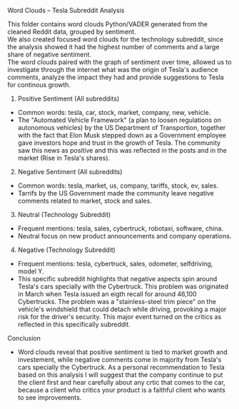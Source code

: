 Word Clouds – Tesla Subreddit Analysis

This folder contains word clouds Python/VADER generated from the cleaned Reddit data, grouped by sentiment.  
We also created focused word clouds for the technology subreddit, since the analysis showed it had the highest number of comments and a large share of negative sentiment.  
The word clouds paired with the graph of sentiment over time, allowed us to investigate through the internet what was the origin of Tesla's audience comments, analyze the impact they had and provide suggestions to Tesla for continous growth.


1. Positive Sentiment (All subreddits)
- Common words: tesla, car, stock, market, company, new, vehicle.  
- The "Automated Vehicle Framework" (a plan to loosen regulations on autonomous vehicles) by the US Department of Transportion, together with the fact that Elon Musk stepped down as a Government employee gave investors hope and trust in the growth of Tesla. The community saw this news as positive and this was reflected in the posts and in the market (Rise in Tesla's shares).


2. Negative Sentiment (All subreddits)
- Common words: tesla, market, us, company, tariffs, stock, ev, sales.  
- Tarrifs by the US Government made the community leave negative comments related to market, stock and sales.


3. Neutral (Technology Subreddit)
- Frequent mentions: tesla, sales, cybertruck, robotaxi, software, china.  
- Neutral focus on new product announcements and company operations.


4. Negative (Technology Subreddit)
- Frequent mentions: tesla, cybertruck, sales, odometer, selfdriving, model Y.  
- This specific subreddit highlights that negative aspects spin around Tesla's cars specially with the Cybertruck. This problem was originated in March when Tesla issued an eigth recall for around 46,100 Cybertrucks. The problem was a "stainless-steel trim piece" on the vehicle's windshield that could detach while driving, provoking a major risk for the driver's security. This major event turned on the critics as reflected in this specifically subreddit.


Conclusion
- Word clouds reveal that positive sentiment is tied to market growth and investement, while negative comments come in majority from Tesla's cars specially the Cybertruck. As a personal recommendation to Tesla based on this analysis I will suggest that the company continue to put the client first and hear carefully about any crtic that comes to the car, because a client who critics your product is a faithful client who wants to see improvements.

